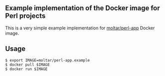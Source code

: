 ## Example implementation of the Docker image for Perl projects ##

This is a very simple example implementation for [moltar/perl-app](https://registry.hub.docker.com/u/moltar/perl-app/) Docker image.

## Usage ##

```
$ export IMAGE=moltar/perl-app.example
$ docker pull $IMAGE
$ docker run $IMAGE
```